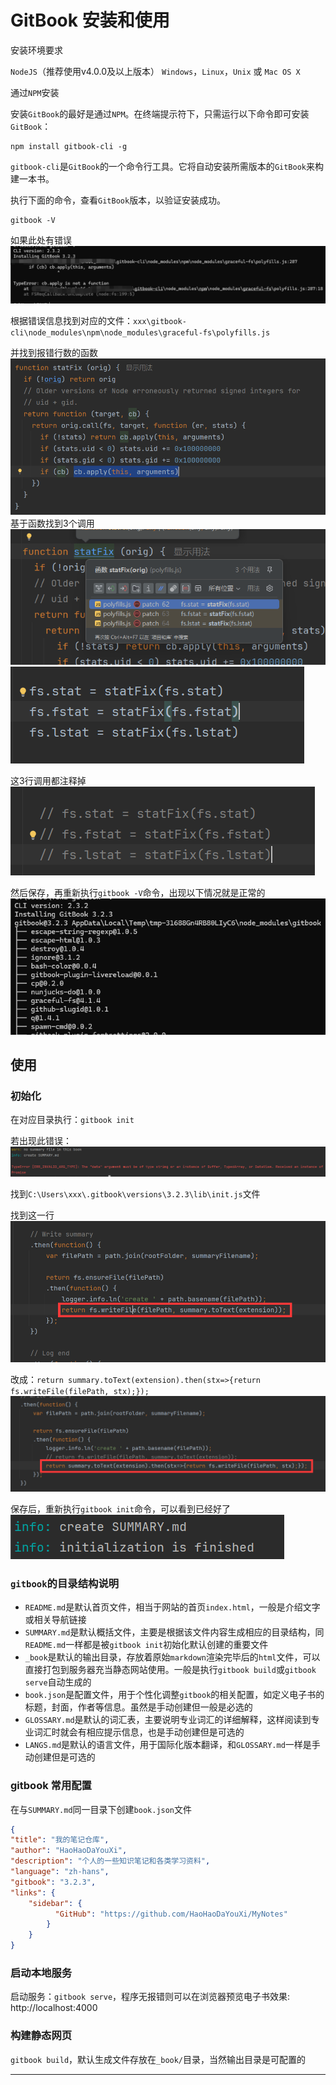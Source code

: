 # GitBook 安装和使用

安装环境要求

`NodeJS`（推荐使用v4.0.0及以上版本）
`Windows`，`Linux`，`Unix` 或 `Mac OS X`

通过`NPM`安装

安装`GitBook`的最好是通过`NPM`。在终端提示符下，只需运行以下命令即可安装`GitBook`：

```
npm install gitbook-cli -g
```

`gitbook-cli`是`GitBook`的一个命令行工具。它将自动安装所需版本的`GitBook`来构建一本书。

执行下面的命令，查看`GitBook`版本，以验证安装成功。
```
gitbook -V
```

如果此处有错误
![gitbook_v_error_1.png](img/gitbook_v_error_1.png)

根据错误信息找到对应的文件：`xxx\gitbook-cli\node_modules\npm\node_modules\graceful-fs\polyfills.js`

并找到报错行数的函数
![gitbook_v_error_2.png](img/gitbook_v_error_2.png)
基于函数找到3个调用
![gitbook_v_error_3.png](img/gitbook_v_error_3.png)
![gitbook_v_error_4.png](img/gitbook_v_error_4.png)

这3行调用都注释掉
![gitbook_v_error_5.png](img/gitbook_v_error_5.png)

然后保存，再重新执行`gitbook -V`命令，出现以下情况就是正常的
![gitbook_v.png](img/gitbook_v.png)

## 使用

### 初始化

在对应目录执行：`gitbook init`

若出现此错误：
![gitbook_init_error_1.png](img/gitbook_init_error_1.png)

找到`C:\Users\xxx\.gitbook\versions\3.2.3\lib\init.js`文件

找到这一行
![gitbook_init_error_2.png](img/gitbook_init_error_2.png)

改成：`return summary.toText(extension).then(stx=>{return fs.writeFile(filePath, stx);});`
![gitbook_init_error_3.png](img/gitbook_init_error_3.png)

保存后，重新执行`gitbook init`命令，可以看到已经好了
![gitbook_init_success.png](img/gitbook_init_success.png)

### `gitbook`的目录结构说明
- `README.md`是默认首页文件，相当于网站的首页`index.html`，一般是介绍文字或相关导航链接
- `SUMMARY.md`是默认概括文件，主要是根据该文件内容生成相应的目录结构，同`README.md`一样都是被`gitbook init`初始化默认创建的重要文件
- `_book`是默认的输出目录，存放着原始`markdown`渲染完毕后的`html`文件，可以直接打包到服务器充当静态网站使用。一般是执行`gitbook build`或`gitbook serve`自动生成的
- `book.json`是配置文件，用于个性化调整`gitbook`的相关配置，如定义电子书的标题，封面，作者等信息。虽然是手动创建但一般是必选的
- `GLOSSARY.md`是默认的词汇表，主要说明专业词汇的详细解释，这样阅读到专业词汇时就会有相应提示信息，也是手动创建但是可选的
- `LANGS.md`是默认的语言文件，用于国际化版本翻译，和`GLOSSARY.md`一样是手动创建但是可选的

### gitbook 常用配置
在与`SUMMARY.md`同一目录下创建`book.json`文件
```json
{
"title": "我的笔记仓库",
"author": "HaoHaoDaYouXi",
"description": "个人的一些知识笔记和各类学习资料",
"language": "zh-hans",
"gitbook": "3.2.3",
"links": {
    "sidebar": {
          "GitHub": "https://github.com/HaoHaoDaYouXi/MyNotes"
        }
    }
}
```

### 启动本地服务

启动服务：`gitbook serve`，程序无报错则可以在浏览器预览电子书效果: http://localhost:4000

### 构建静态网页

`gitbook build`，默认生成文件存放在`_book/`目录，当然输出目录是可配置的

----
